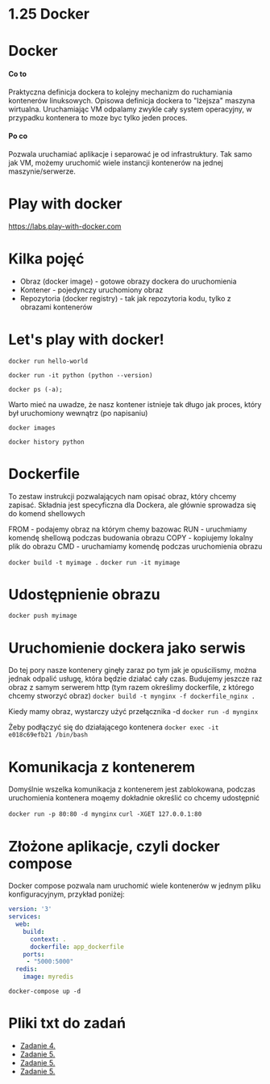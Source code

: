 1.25 Docker
===========

# Docker

#### Co to

Praktyczna definicja dockera to kolejny mechanizm do ruchamiania kontenerów linuksowych.
Opisowa definicja dockera to "lżejsza" maszyna wirtualna. 
Uruchamiając VM odpalamy zwykle cały system operacyjny, w przypadku kontenera to moze byc tylko jeden proces.

#### Po co

Pozwala uruchamiać aplikacje i separować je od infrastruktury. 
Tak samo jak VM, możemy uruchomić wiele instancji kontenerów na jednej maszynie/serwerze.

# Play with docker

https://labs.play-with-docker.com


# Kilka pojęć

* Obraz (docker image) - gotowe obrazy dockera do uruchomienia
* Kontener - pojedynczy uruchomiony obraz
* Repozytoria (docker registry) - tak jak repozytoria kodu, tylko z obrazami kontenerów 

# Let's play with docker!

`docker run hello-world`

`docker run -it python (python --version)`

`docker ps (-a); `

Warto mieć na uwadze, że nasz kontener istnieje tak długo jak proces, który był uruchomiony wewnątrz (po napisaniu)

`docker images`

`docker history python`



# Dockerfile

To zestaw instrukcji pozwalających nam opisać obraz, który chcemy zapisać. 
Składnia jest specyficzna dla Dockera, ale głównie sprowadza się do komend shellowych

FROM - podajemy obraz na którym chemy bazowac
RUN - uruchmiamy komendę shellową podczas budowania obrazu
COPY - kopiujemy lokalny plik do obrazu
CMD - uruchamiamy komendę podczas uruchomienia obrazu


`docker build -t myimage .`
`docker run -it myimage`

# Udostępnienie obrazu

`docker push myimage`

# Uruchomienie dockera jako serwis

Do tej pory nasze kontenery ginęły zaraz po tym jak je opuścilismy, można jednak odpalić usługę, która będzie działać cały czas.
Budujemy jeszcze raz obraz z samym serwerem http (tym razem określimy dockerfile, z którego chcemy stworzyć obraz)
`docker build -t mynginx -f dockerfile_nginx .`

Kiedy mamy obraz, wystarczy użyć przełącznika -d
`docker run -d mynginx`

Żeby podłączyć się do działającego kontenera
`docker exec -it e018c69efb21 /bin/bash`


# Komunikacja z kontenerem

Domyślnie wszelka komunikacja z kontenerem jest zablokowana, podczas uruchomienia kontenera moąemy dokładnie określić co chcemy udostępnić

`docker run -p 80:80 -d mynginx`
`curl -XGET 127.0.0.1:80`


# Złożone aplikacje, czyli docker compose

Docker compose pozwala nam uruchomić wiele kontenerów w jednym pliku konfiguracyjnym, przykład poniżej:

```yaml
version: '3'
services:
  web:
    build: 
      context: .
      dockerfile: app_dockerfile
    ports:
     - "5000:5000"
  redis:
    image: myredis
```

`docker-compose up -d`

# Pliki txt do zadań

* [Zadanie 4.](./images/hello.py)
* [Zadanie 5.](./images/app.py)
* [Zadanie 5.](./images/app_dockerfile)
* [Zadanie 5.](./images/requirements.txt)
